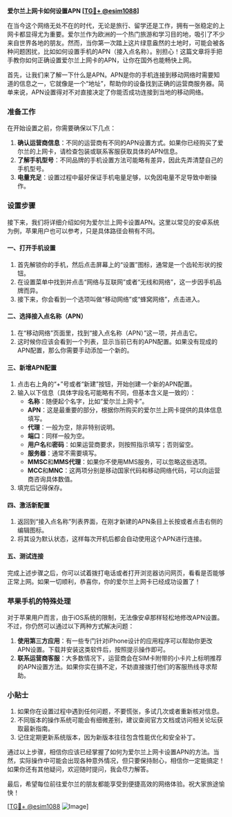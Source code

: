 **爱尔兰上网卡如何设置APN [[TG💪+ @esim1088](https://t.me/s/esim1088)]**

在当今这个网络无处不在的时代，无论是旅行、留学还是工作，拥有一张稳定的上网卡都显得尤为重要。爱尔兰作为欧洲的一个热门旅游和学习目的地，吸引了不少来自世界各地的朋友。然而，当你第一次踏上这片绿意盎然的土地时，可能会被各种问题困扰，比如如何设置手机的APN（接入点名称）。别担心！这篇文章将手把手教你如何正确设置爱尔兰上网卡的APN，让你在国外也能畅快上网。

首先，让我们来了解一下什么是APN。APN是你的手机连接到移动网络时需要知道的信息之一，它就像是一个“地址”，帮助你的设备找到正确的运营商服务器。简单来说，APN设置得对不对直接决定了你能否成功连接到当地的移动网络。

### **准备工作**
在开始设置之前，你需要确保以下几点：
1. **确认运营商信息**：不同的运营商有不同的APN设置方式。如果你已经购买了爱尔兰的上网卡，请检查包装或联系客服获取具体的APN信息。
2. **了解手机型号**：不同品牌的手机设置方法可能略有差异，因此先弄清楚自己的手机型号。
3. **电量充足**：设置过程中最好保证手机电量足够，以免因电量不足导致中断操作。

### **设置步骤**
接下来，我们将详细介绍如何为爱尔兰上网卡设置APN。这里以常见的安卓系统为例，苹果用户也可以参考，只是具体路径会稍有不同。

#### **一、打开手机设置**
1. 首先解锁你的手机，然后点击屏幕上的“设置”图标，通常是一个齿轮形状的按钮。
2. 在设置菜单中找到并点击“网络与互联网”或者“无线和网络”，这一步因手机品牌而异。
3. 接下来，你会看到一个选项叫做“移动网络”或“蜂窝网络”，点击进入。

#### **二、选择接入点名称（APN）**
1. 在“移动网络”页面里，找到“接入点名称（APN）”这一项，并点击它。
2. 这时候你应该会看到一个列表，显示当前已有的APN配置。如果没有现成的APN配置，那么你需要手动添加一个新的。

#### **三、新增APN配置**
1. 点击右上角的“+”号或者“新建”按钮，开始创建一个新的APN配置。
2. 输入以下信息（具体字段名可能略有不同，但基本含义是一致的）：
   - **名称**：随便起个名字，比如“爱尔兰上网卡”。
   - **APN**：这是最重要的部分，根据你所购买的爱尔兰上网卡提供的具体信息填写。
   - **代理**：一般为空，除非特别说明。
   - **端口**：同样一般为空。
   - **用户名**和**密码**：如果运营商要求，则按照指示填写；否则留空。
   - **服务器**：通常不需要填写。
   - **MMSC**和**MMS代理**：如果你不使用MMS服务，可以忽略这些选项。
   - **MCC**和**MNC**：这两项分别是移动国家代码和移动网络代码，可以向运营商咨询具体数值。
3. 填完后记得保存。

#### **四、激活新配置**
1. 返回到“接入点名称”列表界面，在刚才新建的APN条目上长按或者点击右侧的编辑图标。
2. 将其设为默认状态，这样每次开机后都会自动使用这个APN进行连接。

#### **五、测试连接**
完成上述步骤之后，你可以试着拨打电话或者打开浏览器访问网页，看看是否能够正常上网。如果一切顺利，恭喜你，你的爱尔兰上网卡已经成功设置了！

### **苹果手机的特殊处理**
对于苹果用户而言，由于iOS系统的限制，无法像安卓那样轻松地修改APN设置。不过，你仍然可以通过以下两种方式解决问题：

1. **使用第三方应用**：有一些专门针对iPhone设计的应用程序可以帮助你更改APN设置。下载并安装这类软件后，按照提示操作即可。
2. **联系运营商客服**：大多数情况下，运营商会在SIM卡附带的小卡片上标明推荐的APN设置方法。如果你实在搞不定，不妨直接拨打他们的客服热线寻求帮助。

### **小贴士**
1. 如果你在设置过程中遇到任何问题，不要慌张，多试几次或者重新核对信息。
2. 不同版本的操作系统可能会有细微差别，建议查阅官方文档或访问相关论坛获取最新指南。
3. 记住定期更新系统版本，因为新版本往往包含性能优化和安全补丁。

通过以上步骤，相信你应该已经掌握了如何为爱尔兰上网卡设置APN的方法。当然，实际操作中可能会出现各种意外情况，但只要保持耐心，相信你一定能搞定！如果你还有其他疑问，欢迎随时提问，我会尽力解答。

最后，希望每位前往爱尔兰的朋友都能享受到便捷高效的网络体验。祝大家旅途愉快！

[[TG💪+ @esim1088](https://t.me/s/esim1088) ![Image](https://i.postimg.cc/4NQfJmqS/Snipaste-2025-05-13-00-14-12.png)]